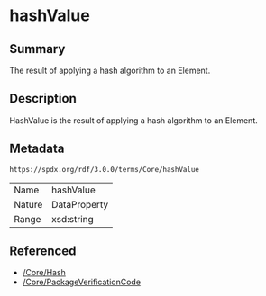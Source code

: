 <!-- Automatically generated by spec-parser v2.3.0 on 2024-07-29T18:25:30.305944+00:00 -->
<!-- SPDX-License-Identifier: Community-Spec-1.0 -->

# hashValue

## Summary

The result of applying a hash algorithm to an Element.


## Description

HashValue is the result of applying a hash algorithm to an Element.


## Metadata

`https://spdx.org/rdf/3.0.0/terms/Core/hashValue`


| | |
|---|---|
| Name | hashValue |
| Nature | DataProperty |
| Range | xsd:string |




## Referenced

- [/Core/Hash](../../Core/Classes/Hash.md)
- [/Core/PackageVerificationCode](../../Core/Classes/PackageVerificationCode.md)

